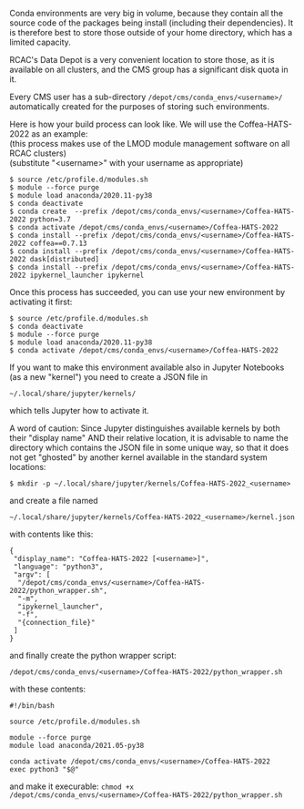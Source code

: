Conda environments are very big in volume, because they contain all the source code of the packages being install (including their dependencies). It is therefore best to store those outside of your home directory, which has a limited capacity.

RCAC's Data Depot is a very convenient location to store those, as it is available on all clusters, and the CMS group has a significant disk quota in it.

Every CMS user has a sub-directory `/depot/cms/conda_envs/<username>/` automatically created for the purposes of storing such environments.

Here is how your build process can look like. We will use the Coffea-HATS-2022 as an example:\
(this process makes use of the LMOD module management software on all RCAC clusters)\
(substitute "\<username\>" with your username as appropriate)
  ```
  $ source /etc/profile.d/modules.sh
  $ module --force purge
  $ module load anaconda/2020.11-py38
  $ conda deactivate
  $ conda create  --prefix /depot/cms/conda_envs/<username>/Coffea-HATS-2022 python=3.7
  $ conda activate /depot/cms/conda_envs/<username>/Coffea-HATS-2022
  $ conda install --prefix /depot/cms/conda_envs/<username>/Coffea-HATS-2022 coffea==0.7.13
  $ conda install --prefix /depot/cms/conda_envs/<username>/Coffea-HATS-2022 dask[distributed]
  $ conda install --prefix /depot/cms/conda_envs/<username>/Coffea-HATS-2022 ipykernel_launcher ipykernel
  ```

Once this process has succeeded, you can use your new environment by activating it first:
```
$ source /etc/profile.d/modules.sh
$ conda deactivate
$ module --force purge
$ module load anaconda/2020.11-py38
$ conda activate /depot/cms/conda_envs/<username>/Coffea-HATS-2022
```

If you want to make this environment available also in Jupyter Notebooks (as a new "kernel") you need to create a JSON file in 
```
~/.local/share/jupyter/kernels/
```
which tells Jupyter how to activate it.

A word of caution: Since Jupyter distinguishes available kernels by both their "display name" AND their relative location, it is advisable to name the directory which contains the JSON file in some unique way, so that it does not get "ghosted" by another kernel available in the standard system locations:

```
$ mkdir -p ~/.local/share/jupyter/kernels/Coffea-HATS-2022_<username>
```
and create a file named 
```
~/.local/share/jupyter/kernels/Coffea-HATS-2022_<username>/kernel.json
```
with contents like this:
```
{
 "display_name": "Coffea-HATS-2022 [<username>]",
 "language": "python3",
 "argv": [
  "/depot/cms/conda_envs/<username>/Coffea-HATS-2022/python_wrapper.sh",
  "-m",
  "ipykernel_launcher",
  "-f",
  "{connection_file}"
 ]
}
```
and finally create the python wrapper script:
```
/depot/cms/conda_envs/<username>/Coffea-HATS-2022/python_wrapper.sh
```
with these contents:
```
#!/bin/bash

source /etc/profile.d/modules.sh

module --force purge
module load anaconda/2021.05-py38

conda activate /depot/cms/conda_envs/<username>/Coffea-HATS-2022
exec python3 "$@"
```
and make it execurable:
`chmod +x /depot/cms/conda_envs/<username>/Coffea-HATS-2022/python_wrapper.sh`
